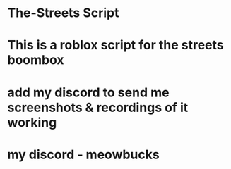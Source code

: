 # The-Streets Script 
# This is a roblox script for the streets boombox
# add my discord to send me screenshots & recordings of it working
# my discord - meowbucks 
